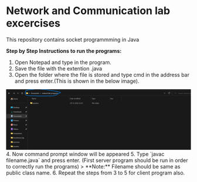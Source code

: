 # Network and Communication lab excercises

This repository contains socket programmming in Java

**Step by Step Instructions to run the programs:**
1. Open Notepad and type in the program.
2. Save the file with the extention .java
3. Open the folder where the file is stored and type cmd in the address bar and press enter.(This is shown in the below image).
<img src="./cmd.png">
4. Now command prompt window will be appeared
5. Type `javac filename.java` and press enter. (First server program should be run in order to correctly run the programs)
> **Note:** Filename should be same as public class name.
6. Repeat the steps from 3 to 5 for client program also.

